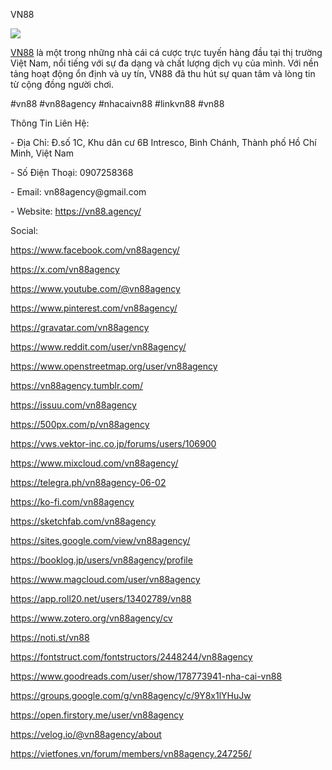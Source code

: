 VN88

![](https://s3-ap-northeast-1.amazonaws.com/g0v-hackmd-images/uploads/upload_14089f1e39695e57d4f02361308ba25f.jpg)

<p dir="ltr"><a href="https://vn88.agency/">VN88</a>&nbsp;l&agrave; một trong những nh&agrave; c&aacute;i c&aacute; cược trực tuyến h&agrave;ng đầu tại thị trường Việt Nam, nổi tiếng với sự đa dạng v&agrave; chất lượng dịch vụ của m&igrave;nh. Với nền tảng hoạt động ổn định v&agrave; uy t&iacute;n, VN88 đ&atilde; thu h&uacute;t sự quan t&acirc;m v&agrave; l&ograve;ng tin từ cộng đồng người chơi.</p>
<p dir="ltr">#vn88 #vn88agency #nhacaivn88 #linkvn88 #vn88</p>
<p dir="ltr">Th&ocirc;ng Tin Li&ecirc;n Hệ:</p>
<p dir="ltr">- Địa Chỉ: Đ.số 1C, Khu d&acirc;n cư 6B Intresco, B&igrave;nh Ch&aacute;nh, Th&agrave;nh phố Hồ Ch&iacute; Minh, Việt Nam</p>
<p dir="ltr">- Số Điện Thoại: 0907258368</p>
<p dir="ltr">- Email: vn88agency@gmail.com</p>
<p dir="ltr">- Website:&nbsp;<a href="https://vn88.agency/">https://vn88.agency/</a></p>
<p dir="ltr">Social:</p>
<p dir="ltr"><a href="https://www.facebook.com/vn88agency/">https://www.facebook.com/vn88agency/</a></p>
<p dir="ltr"><a href="https://x.com/vn88agency">https://x.com/vn88agency</a></p>
<p dir="ltr"><a href="https://www.youtube.com/@vn88agency">https://www.youtube.com/@vn88agency</a></p>
<p dir="ltr"><a href="https://www.pinterest.com/vn88agency/">https://www.pinterest.com/vn88agency/</a></p>
<p dir="ltr"><a href="https://gravatar.com/vn88agency">https://gravatar.com/vn88agency</a></p>
<p dir="ltr"><a href="https://www.reddit.com/user/vn88agency/">https://www.reddit.com/user/vn88agency/</a></p>
<p dir="ltr"><a href="https://www.openstreetmap.org/user/vn88agency">https://www.openstreetmap.org/user/vn88agency</a></p>
<p dir="ltr"><a href="https://vn88agency.tumblr.com/">https://vn88agency.tumblr.com/</a></p>
<p dir="ltr"><a href="https://issuu.com/vn88agency">https://issuu.com/vn88agency</a></p>
<p dir="ltr"><a href="https://500px.com/p/vn88agency">https://500px.com/p/vn88agency</a></p>
<p dir="ltr"><a href="https://vws.vektor-inc.co.jp/forums/users/106900">https://vws.vektor-inc.co.jp/forums/users/106900</a></p>
<p dir="ltr"><a href="https://www.mixcloud.com/vn88agency/">https://www.mixcloud.com/vn88agency/</a></p>
<p dir="ltr"><a href="https://telegra.ph/vn88agency-06-02">https://telegra.ph/vn88agency-06-02</a></p>
<p dir="ltr"><a href="https://ko-fi.com/vn88agency">https://ko-fi.com/vn88agency</a></p>
<p dir="ltr"><a href="https://sketchfab.com/vn88agency">https://sketchfab.com/vn88agency</a></p>
<p dir="ltr"><a href="https://sites.google.com/view/vn88agency/">https://sites.google.com/view/vn88agency/</a></p>
<p dir="ltr"><a href="https://booklog.jp/users/vn88agency/profile">https://booklog.jp/users/vn88agency/profile</a></p>
<p dir="ltr"><a href="https://www.magcloud.com/user/vn88agency">https://www.magcloud.com/user/vn88agency</a></p>
<p dir="ltr"><a href="https://app.roll20.net/users/13402789/vn88">https://app.roll20.net/users/13402789/vn88</a></p>
<p dir="ltr"><a href="https://www.zotero.org/vn88agency/cv">https://www.zotero.org/vn88agency/cv</a></p>
<p dir="ltr"><a href="https://noti.st/vn88">https://noti.st/vn88</a></p>
<p dir="ltr"><a href="https://fontstruct.com/fontstructors/2448244/vn88agency">https://fontstruct.com/fontstructors/2448244/vn88agency</a></p>
<p dir="ltr"><a href="https://www.goodreads.com/user/show/178773941-nha-cai-vn88">https://www.goodreads.com/user/show/178773941-nha-cai-vn88</a></p>
<p dir="ltr"><a href="https://groups.google.com/g/vn88agency/c/9Y8x1lYHuJw">https://groups.google.com/g/vn88agency/c/9Y8x1lYHuJw</a></p>
<p dir="ltr"><a href="https://open.firstory.me/user/vn88agency">https://open.firstory.me/user/vn88agency</a></p>
<p dir="ltr"><a href="https://velog.io/@vn88agency/about">https://velog.io/@vn88agency/about</a></p>
<p dir="ltr"><a href="https://vietfones.vn/forum/members/vn88agency.247256/">https://vietfones.vn/forum/members/vn88agency.247256/</a></p>